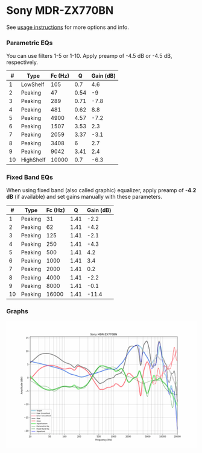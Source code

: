 # Sony MDR-ZX770BN
See [usage instructions](https://github.com/jaakkopasanen/AutoEq#usage) for more options and info.

### Parametric EQs
You can use filters 1-5 or 1-10. Apply preamp of -4.5 dB or -4.5 dB, respectively.

|   # | Type      |   Fc (Hz) |    Q |   Gain (dB) |
|-----|-----------|-----------|------|-------------|
|   1 | LowShelf  |       105 | 0.7  |         4.6 |
|   2 | Peaking   |        47 | 0.54 |        -9   |
|   3 | Peaking   |       289 | 0.71 |        -7.8 |
|   4 | Peaking   |       481 | 0.62 |         8.8 |
|   5 | Peaking   |      4900 | 4.57 |        -7.2 |
|   6 | Peaking   |      1507 | 3.53 |         2.3 |
|   7 | Peaking   |      2059 | 3.37 |        -3.1 |
|   8 | Peaking   |      3408 | 6    |         2.7 |
|   9 | Peaking   |      9042 | 3.41 |         2.4 |
|  10 | HighShelf |     10000 | 0.7  |        -6.3 |

### Fixed Band EQs
When using fixed band (also called graphic) equalizer, apply preamp of **-4.2 dB** (if available) and set gains manually with these parameters.

|   # | Type    |   Fc (Hz) |    Q |   Gain (dB) |
|-----|---------|-----------|------|-------------|
|   1 | Peaking |        31 | 1.41 |        -2.2 |
|   2 | Peaking |        62 | 1.41 |        -4.2 |
|   3 | Peaking |       125 | 1.41 |        -2.1 |
|   4 | Peaking |       250 | 1.41 |        -4.3 |
|   5 | Peaking |       500 | 1.41 |         4.2 |
|   6 | Peaking |      1000 | 1.41 |         3.4 |
|   7 | Peaking |      2000 | 1.41 |         0.2 |
|   8 | Peaking |      4000 | 1.41 |        -2.2 |
|   9 | Peaking |      8000 | 1.41 |        -0.1 |
|  10 | Peaking |     16000 | 1.41 |       -11.4 |

### Graphs
![](./Sony%20MDR-ZX770BN.png)

